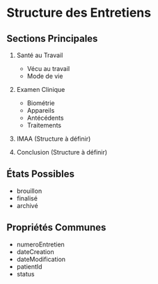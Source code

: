 # Structure des Entretiens

## Sections Principales
1. Santé au Travail
   - Vécu au travail
   - Mode de vie

2. Examen Clinique
   - Biométrie
   - Appareils
   - Antécédents
   - Traitements

3. IMAA
   (Structure à définir)

4. Conclusion
   (Structure à définir)

## États Possibles
- brouillon
- finalisé
- archivé

## Propriétés Communes
- numeroEntretien
- dateCreation
- dateModification
- patientId
- status